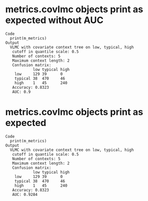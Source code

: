 # metrics.covlmc objects print as expected without AUC

    Code
      print(m_metrics)
    Output
      VLMC with covariate context tree on low, typical, high 
       cutoff in quantile scale: 0.5
       Number of contexts: 5 
       Maximum context length: 2 
       Confusion matrix: 
                low typical high 
        low     129 39      0    
        typical 38  470     46   
        high    1   45      240  
       Accuracy: 0.8323 
       AUC: 0.9 

# metrics.covlmc objects print as expected

    Code
      print(m_metrics)
    Output
      VLMC with covariate context tree on low, typical, high 
       cutoff in quantile scale: 0.5
       Number of contexts: 5 
       Maximum context length: 2 
       Confusion matrix: 
                low typical high 
        low     129 39      0    
        typical 38  470     46   
        high    1   45      240  
       Accuracy: 0.8323 
       AUC: 0.9284 

